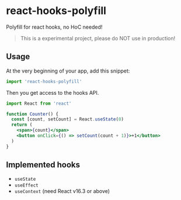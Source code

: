 # react-hooks-polyfill

Polyfill for react hooks, no HoC needed!

> This is a experimental project, please do NOT use in production!

## Usage

At the very beginning of your app, add this snippet:

```js
import 'react-hooks-polyfill'
```

Then you get access to the hooks API.

```jsx
import React from 'react'

function Counter() {
  const [count, setCount] = React.useState(0)
  return (
    <span>{count}</span>
    <button onClick={() => setCount(count + 1)}>+1</button>
  )
}
```

## Implemented hooks

- `useState`
- `useEffect`
- `useContext` (need React v16.3 or above)
